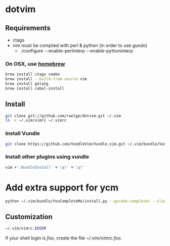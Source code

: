 # dotvim

## Requirements

- ctags
- vim must be compiled with perl & python (in order to use gundo)
  - ./configure --enable-perlinterp --enable-pythoninterp

### On OSX, use <a href="http://mxcl.github.com/homebrew/">homebrew</a>

```bash
brew install ctags cmake
brew install --build-from-source vim
brew install golang
brew install cabal-install
```

## Install

```bash
git clone git://github.com/raelga/dotvim.git ~/.vim
ln -s ~/.vim/vimrc ~/.vimrc
```

### Install Vundle

```bash
git clone https://github.com/VundleVim/Vundle.vim.git ~/.vim/bundle/Vundle.vim
```

### Install other plugins using vundle

```bash
vim +':BundleInstall' +':q!' +':q!'
```

# Add extra support for ycm

```bash
python ~/.vim/bundle/YouCompleteMe/install.py --gocode-completer --clang-completer
```

## Customization

```bash
~/.vim/vimrc.$USER
```

If your shell login is *foo*, create the file *~/.vim/vimrc.foo*.
